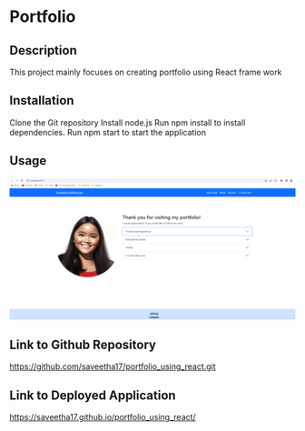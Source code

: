 # Portfolio

## Description

This project mainly focuses on creating portfolio using React frame work

## Installation

Clone the Git repository
Install node.js
Run npm install to install dependencies.
Run npm start to start the application

## Usage

![ScreenShot](./public/assets/Images/Portfolio.png)

## Link to Github Repository

https://github.com/saveetha17/portfolio_using_react.git

## Link to Deployed Application

https://saveetha17.github.io/portfolio_using_react/
